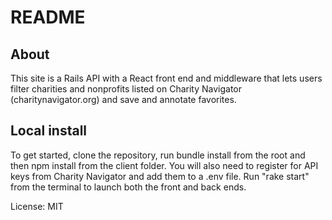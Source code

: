 # README

## About

This site is a Rails API with a React front end and middleware that lets users filter charities and nonprofits listed on Charity Navigator (charitynavigator.org) and save and annotate favorites.

## Local install
To get started, clone the repository, run bundle install from the root and then npm install from the client folder. You will also need to register for API keys from Charity Navigator and add them to a .env file. Run "rake start" from the terminal to launch both the front and back ends.

License: MIT
